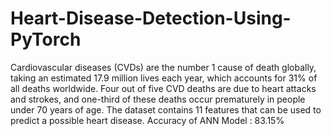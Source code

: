 # Heart-Disease-Detection-Using-PyTorch
Cardiovascular diseases (CVDs) are the number 1 cause of death globally, taking an estimated 17.9 million lives each year, which accounts for 31% of all deaths worldwide. 
Four out of five CVD deaths are due to heart attacks and strokes, and one-third of these deaths occur prematurely in people under 70 years of age.
The dataset contains 11 features that can be used to predict a possible heart disease.
Accuracy of ANN Model : 83.15%

